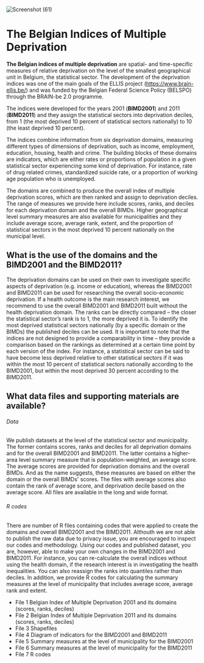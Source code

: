
![Screenshot (61)](https://user-images.githubusercontent.com/104343943/165293048-f7865e10-06a1-4cb5-8b99-bb15db3fc616.png)

# The Belgian Indices of Multiple Deprivation

**The Belgian indices of multiple deprivation** are spatial- and time-specific measures of relative deprivation on the level of the smallest geographical unit in Belgium, the statistical sector. The development of the deprivation indices was one of the main goals of the ELLIS project (https://www.brain-ellis.be/) and was funded by the Belgian Federal Science Policy (BELSPO) through the BRAIN-be 2.0 programme. 

The indices were developed for the years 2001 (**BIMD2001**) and 2011 (**BIMD2011**) and they assign the statistical sectors into deprivation deciles, from 1 (the most deprived 10 percent of statistical sectors nationally) to 10 (the least deprived 10 percent). 

The indices combine information from six deprivation domains, measuring different types of dimensions of deprivation, such as income, employment, education, housing, health and crime. The building blocks of these domains are indicators, which are either rates or proportions of population in a given statistical sector experiencing some kind of deprivation. For instance, rate of drug related crimes, standardized suicide rate, or a proportion of working age population who is unemployed.  

The domains are combined to produce the overall index of multiple deprivation scores, which are then ranked and assign to deprivation deciles. The range of measures we provide here include scores, ranks, and deciles for each deprivation domain and the overall BIMDs. Higher geographical level summary measures are also available for municipalities and they include average score, average rank, extent, and the proportion of statistical sectors in the most deprived 10 percent nationally on the municipal level. 

## What is the use of the domains and the BIMD2001 and the BIMD2011?
The deprivation domains can be used on their own to investigate specific aspects of deprivation (e.g. income or education), whereas the BIMD2001 and BIMD2011 can be used for researching the overall socio-economic deprivation. If a health outcome is the main research interest, we recommend to use the overall BIMD2001 and BIMD2011 built without the health deprivation domain. 
The ranks can be directly compared – the closer the statistical sector’s rank is to 1, the more deprived it is. To identify the most deprived statistical sectors nationally (by a specific domain or the BIMDs) the published deciles can be used. It is important to note that the indices are not designed to provide a comparability in time – they provide a comparison based on the rankings as determined at a certain time point by each version of the index. For instance, a statistical sector can be said to have become less deprived relative to other statistical sectors if it was within the most 10 percent of statistical sectors nationally according to the BIMD2001, but within the most deprived 30 percent according to the BIMD2011.  

## What data files and supporting materials are available? 
###### Data 
We publish datasets at the level of the statistical sector and municipality. The former contains scores, ranks and deciles for all deprivation domains and for the overall BIMD2001 and BIMD2011. The latter contains a higher-area level summary measure that is population-weighted, an average score. The average scores are provided for deprivation domains and the overall BIMDs. And as the name suggests, these measures are based on either the domain or the overall BIMDs' scores. The files with average scores also contain the rank of average score, and deprivation decile based on the average score. All files are available in the long and wide format. 


###### R codes
There are number of R files containing codes that were applied to create the domains and overall BIMD2001 and the BIMD2011. Althouth we are not able to publish the raw data due to privacy issue, you are encouraged to inspect our codes and methodology. Using our codes and published dataset, you are, however, able to make your own changes in the BIMD2001 and BIMD2011. For instance, you can re-calculate the overall indices without using the health domain, if the research interest is in investigating the health inequalities. You can also reassign the ranks into quantiles rather than deciles. In addition, we provide R codes for calculating the summary measures at the level of municipality that includes average score, average rank and extent. 

- File 1 Belgian Index of Multiple Deprivation 2001 and its domains (scores, ranks, deciles)
- File 2 Belgian Index of Multiple Deprivation 2011 and its domains (scores, ranks, deciles)
- File 3 Shapefiles  
- File 4 Diagram of indicators for the BIMD2001 and BIMD2011
- File 5 Summary measures at the level of municipality for the BIMD2001
- File 6 Summary measures at the level of municipality for the BIMD2011
- File 7 R codes 
